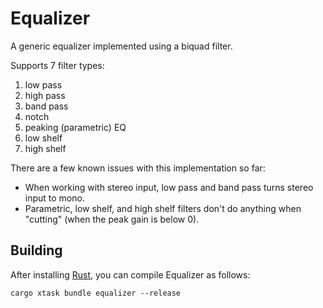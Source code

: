 # Equalizer

A generic equalizer implemented using a biquad filter.

Supports 7 filter types:

1. low pass
2. high pass
3. band pass
4. notch
5. peaking (parametric) EQ
6. low shelf
7. high shelf

There are a few known issues with this implementation so far:

- When working with stereo input, low pass and band pass turns stereo input to mono.
- Parametric, low shelf, and high shelf filters don't do anything when "cutting" (when the peak gain is below 0).

## Building

After installing [Rust](https://rustup.rs/), you can compile Equalizer as follows:

```shell
cargo xtask bundle equalizer --release
```
